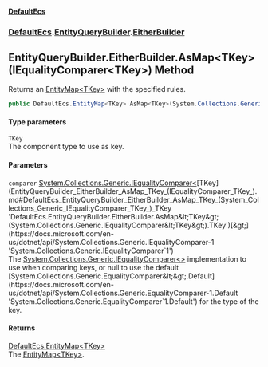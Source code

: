 #### [DefaultEcs](index.md 'index')
### [DefaultEcs](index.md#DefaultEcs 'DefaultEcs').[EntityQueryBuilder](EntityQueryBuilder.md 'DefaultEcs.EntityQueryBuilder').[EitherBuilder](EntityQueryBuilder_EitherBuilder.md 'DefaultEcs.EntityQueryBuilder.EitherBuilder')
## EntityQueryBuilder.EitherBuilder.AsMap&lt;TKey&gt;(IEqualityComparer&lt;TKey&gt;) Method
Returns an [EntityMap&lt;TKey&gt;](EntityMap_TKey_.md 'DefaultEcs.EntityMap&lt;TKey&gt;') with the specified rules.  
```csharp
public DefaultEcs.EntityMap<TKey> AsMap<TKey>(System.Collections.Generic.IEqualityComparer<TKey> comparer);
```
#### Type parameters
<a name='DefaultEcs_EntityQueryBuilder_EitherBuilder_AsMap_TKey_(System_Collections_Generic_IEqualityComparer_TKey_)_TKey'></a>
`TKey`  
The component type to use as key.
  
#### Parameters
<a name='DefaultEcs_EntityQueryBuilder_EitherBuilder_AsMap_TKey_(System_Collections_Generic_IEqualityComparer_TKey_)_comparer'></a>
`comparer` [System.Collections.Generic.IEqualityComparer&lt;](https://docs.microsoft.com/en-us/dotnet/api/System.Collections.Generic.IEqualityComparer-1 'System.Collections.Generic.IEqualityComparer`1')[TKey](EntityQueryBuilder_EitherBuilder_AsMap_TKey_(IEqualityComparer_TKey_).md#DefaultEcs_EntityQueryBuilder_EitherBuilder_AsMap_TKey_(System_Collections_Generic_IEqualityComparer_TKey_)_TKey 'DefaultEcs.EntityQueryBuilder.EitherBuilder.AsMap&lt;TKey&gt;(System.Collections.Generic.IEqualityComparer&lt;TKey&gt;).TKey')[&gt;](https://docs.microsoft.com/en-us/dotnet/api/System.Collections.Generic.IEqualityComparer-1 'System.Collections.Generic.IEqualityComparer`1')  
The [System.Collections.Generic.IEqualityComparer&lt;&gt;](https://docs.microsoft.com/en-us/dotnet/api/System.Collections.Generic.IEqualityComparer-1 'System.Collections.Generic.IEqualityComparer`1') implementation to use when comparing keys, or null to use the default [System.Collections.Generic.EqualityComparer&lt;&gt;.Default](https://docs.microsoft.com/en-us/dotnet/api/System.Collections.Generic.EqualityComparer-1.Default 'System.Collections.Generic.EqualityComparer`1.Default') for the type of the key.
  
#### Returns
[DefaultEcs.EntityMap&lt;](EntityMap_TKey_.md 'DefaultEcs.EntityMap&lt;TKey&gt;')[TKey](EntityQueryBuilder_EitherBuilder_AsMap_TKey_(IEqualityComparer_TKey_).md#DefaultEcs_EntityQueryBuilder_EitherBuilder_AsMap_TKey_(System_Collections_Generic_IEqualityComparer_TKey_)_TKey 'DefaultEcs.EntityQueryBuilder.EitherBuilder.AsMap&lt;TKey&gt;(System.Collections.Generic.IEqualityComparer&lt;TKey&gt;).TKey')[&gt;](EntityMap_TKey_.md 'DefaultEcs.EntityMap&lt;TKey&gt;')  
The [EntityMap&lt;TKey&gt;](EntityMap_TKey_.md 'DefaultEcs.EntityMap&lt;TKey&gt;').
